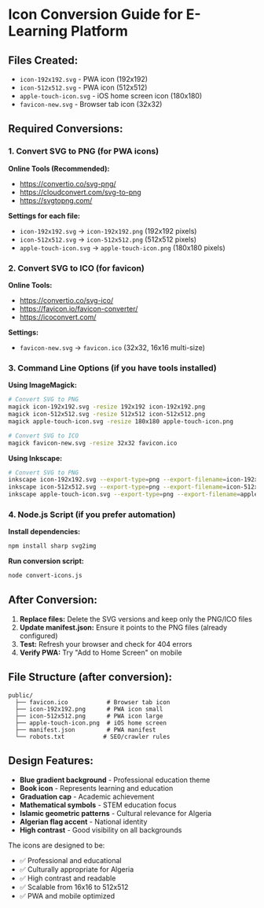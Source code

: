 # Icon Conversion Guide for E-Learning Platform

## Files Created:
- `icon-192x192.svg` - PWA icon (192x192)
- `icon-512x512.svg` - PWA icon (512x512) 
- `apple-touch-icon.svg` - iOS home screen icon (180x180)
- `favicon-new.svg` - Browser tab icon (32x32)

## Required Conversions:

### 1. Convert SVG to PNG (for PWA icons)

**Online Tools (Recommended):**
- https://convertio.co/svg-png/
- https://cloudconvert.com/svg-to-png
- https://svgtopng.com/

**Settings for each file:**
- `icon-192x192.svg` → `icon-192x192.png` (192x192 pixels)
- `icon-512x512.svg` → `icon-512x512.png` (512x512 pixels)
- `apple-touch-icon.svg` → `apple-touch-icon.png` (180x180 pixels)

### 2. Convert SVG to ICO (for favicon)

**Online Tools:**
- https://convertio.co/svg-ico/
- https://favicon.io/favicon-converter/
- https://icoconvert.com/

**Settings:**
- `favicon-new.svg` → `favicon.ico` (32x32, 16x16 multi-size)

### 3. Command Line Options (if you have tools installed)

**Using ImageMagick:**
```bash
# Convert SVG to PNG
magick icon-192x192.svg -resize 192x192 icon-192x192.png
magick icon-512x512.svg -resize 512x512 icon-512x512.png
magick apple-touch-icon.svg -resize 180x180 apple-touch-icon.png

# Convert SVG to ICO
magick favicon-new.svg -resize 32x32 favicon.ico
```

**Using Inkscape:**
```bash
# Convert SVG to PNG
inkscape icon-192x192.svg --export-type=png --export-filename=icon-192x192.png --export-width=192 --export-height=192
inkscape icon-512x512.svg --export-type=png --export-filename=icon-512x512.png --export-width=512 --export-height=512
inkscape apple-touch-icon.svg --export-type=png --export-filename=apple-touch-icon.png --export-width=180 --export-height=180
```

### 4. Node.js Script (if you prefer automation)

**Install dependencies:**
```bash
npm install sharp svg2img
```

**Run conversion script:**
```bash
node convert-icons.js
```

## After Conversion:

1. **Replace files:** Delete the SVG versions and keep only the PNG/ICO files
2. **Update manifest.json:** Ensure it points to the PNG files (already configured)
3. **Test:** Refresh your browser and check for 404 errors
4. **Verify PWA:** Try "Add to Home Screen" on mobile

## File Structure (after conversion):
```
public/
  ├── favicon.ico           # Browser tab icon
  ├── icon-192x192.png      # PWA icon small
  ├── icon-512x512.png      # PWA icon large  
  ├── apple-touch-icon.png  # iOS home screen
  ├── manifest.json         # PWA manifest
  └── robots.txt           # SEO/crawler rules
```

## Design Features:
- **Blue gradient background** - Professional education theme
- **Book icon** - Represents learning and education
- **Graduation cap** - Academic achievement
- **Mathematical symbols** - STEM education focus
- **Islamic geometric patterns** - Cultural relevance for Algeria
- **Algerian flag accent** - National identity
- **High contrast** - Good visibility on all backgrounds

The icons are designed to be:
- ✅ Professional and educational
- ✅ Culturally appropriate for Algeria
- ✅ High contrast and readable
- ✅ Scalable from 16x16 to 512x512
- ✅ PWA and mobile optimized
